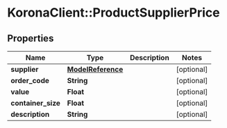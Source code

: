 # KoronaClient::ProductSupplierPrice

## Properties
Name | Type | Description | Notes
------------ | ------------- | ------------- | -------------
**supplier** | [**ModelReference**](ModelReference.md) |  | [optional] 
**order_code** | **String** |  | [optional] 
**value** | **Float** |  | [optional] 
**container_size** | **Float** |  | [optional] 
**description** | **String** |  | [optional] 



